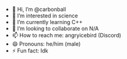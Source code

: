 - 👋 Hi, I’m @carbonball
- 👀 I’m interested in science
- 🌱 I’m currently learning C++
- 💞️ I’m looking to collaborate on N/A
- 📫 How to reach me: angryicebird (Discord)
- 😄 Pronouns: he/him (male)
- ⚡ Fun fact: Idk

<!---
carbonball/carbonball is a ✨ special ✨ repository because its `README.md` (this file) appears on your GitHub profile.
You can click the Preview link to take a look at your changes.
--->

